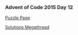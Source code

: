 ### Advent of Code 2015 Day 12

[Puzzle Page](https://adventofcode.com/2015/day/12)

[Solutions Megathread](https://www.reddit.com/r/adventofcode/comments/3wh73d/day_12_solutions/)
